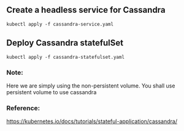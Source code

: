 ## Create a headless service for Cassandra 

	kubectl apply -f cassandra-service.yaml

## Deploy Cassandra statefulSet
	
	kubectl apply -f cassandra-statefulset.yaml

### Note: 
Here we are simply using the non-persistent volume. You shall use persistent volume to use cassandra 


### Reference: 

https://kubernetes.io/docs/tutorials/stateful-application/cassandra/

